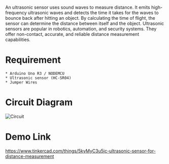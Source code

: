 An ultrasonic sensor uses sound waves to measure distance. It emits high-frequency ultrasonic waves and detects the time it takes for the waves to bounce back after hitting an object. By calculating the time of flight, the sensor can determine the distance between itself and the object. Ultrasonic sensors are popular in robotics, automation, and security systems. They offer non-contact, accurate, and reliable distance measurement capabilities.

# Requirement
    * Arduino Uno R3 / NODEMCU
    * Ultrasonic sensor (HC-SR04)
    * Jumper Wires

# Circuit Diagram
    
![Circuit](https://github.com/om-1980/Ultrasonic-Sensor-for-Distance-Measurement/assets/111452597/147b40b5-1f4e-4b5e-b06e-6f3c02d7463c)

# Demo Link
https://www.tinkercad.com/things/5kyMyC3u5jc-ultrasonic-sensor-for-distance-measurement
